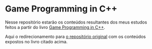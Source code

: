 # Game Programming in C++
Nesse repositório estarão os conteúdos resultantes dos meus estudos feitos a partir do livro [Game Programming in C++](https://www.amazon.com.br/Game-Programming-Creating-Design-English-ebook/dp/B07B2ZG8V4/).

Aqui o redirecionamento para [o repositório original](https://github.com/gameprogcpp/code/tree/master) com os conteúdos expostos no livro citado acima.